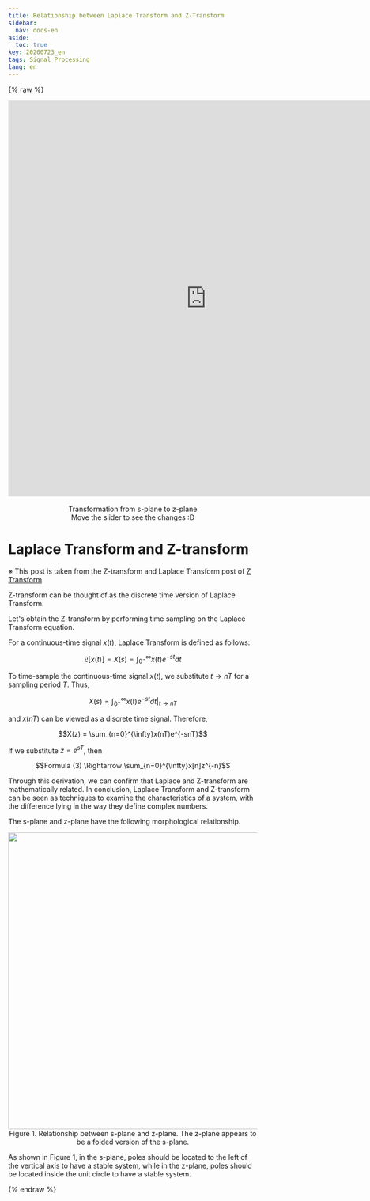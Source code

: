 ```yaml
---
title: Relationship between Laplace Transform and Z-Transform
sidebar:
  nav: docs-en
aside:
  toc: true
key: 20200723_en
tags: Signal_Processing
lang: en
---
```


<style>
    iframe {
        display: block;
        border-style: none;
        margin: 0 auto;
    }
</style>

{% raw %}

<p align="center">
  <iframe width="800" height="800" src="https://angeloyeo.github.io/p5/2020-07-23-laplace_and_z/" frameborder="0"></iframe>
  <br>
  Transformation from s-plane to z-plane
  <br>
  Move the slider to see the changes :D
</p>

# Laplace Transform and Z-transform

※ This post is taken from the Z-transform and Laplace Transform post of [Z Transform](https://angeloyeo.github.io/2019/08/13/Z_transform_en.html).

Z-transform can be thought of as the discrete time version of Laplace Transform.

Let's obtain the Z-transform by performing time sampling on the Laplace Transform equation.

For a continuous-time signal $x(t)$, Laplace Transform is defined as follows:

$$\mathfrak{L}\left[x(t)\right] = X(s) = \int_{0^{-}}^{\infty}x(t) e^{-st}dt$$

To time-sample the continuous-time signal $x(t)$, we substitute $t\rightarrow nT$ for a sampling period $T$. Thus,

$$X(s) = \int_{0^{-}}^{\infty}x(t) e^{-st}dt \big |_{t\rightarrow nT}$$

and $x(nT)$ can be viewed as a discrete time signal. Therefore,

$$X(z) = \sum_{n=0}^{\infty}x(nT)e^{-snT}$$

If we substitute $z=e^{sT}$, then

$$Formula (3) \Rightarrow \sum_{n=0}^{\infty}x[n]z^{-n}$$

Through this derivation, we can confirm that Laplace and Z-transform are mathematically related. In conclusion, Laplace Transform and Z-transform can be seen as techniques to examine the characteristics of a system, with the difference lying in the way they define complex numbers.

The s-plane and z-plane have the following morphological relationship.

<p align = "center">
  <img width = "600" src = "https://raw.githubusercontent.com/angeloyeo/angeloyeo.github.io/master/pics/2019-08-13_Z_Transform/pic1.png">
  <br>
  Figure 1. Relationship between s-plane and z-plane. The z-plane appears to be a folded version of the s-plane.
</p>

As shown in Figure 1, in the s-plane, poles should be located to the left of the vertical axis to have a stable system, while in the z-plane, poles should be located inside the unit circle to have a stable system.

{% endraw %}